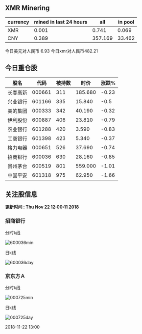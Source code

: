 ## XMR Minering

|currency|mined in last 24 hours|all|in pool|
|---|---|---|---|
|XMR|0.001|0.741|0.069|
|CNY|0.389|357.169|33.462|

今日美元对人民币 6.93	今日xmr对人民币482.21


## 今日重仓股 

|股名|代码|被持数|时价|涨跌%|
|---|---|---|---|---|
|长春高新|000661|311|185.680|-0.23|
|兴业银行|601166|335|15.840|-0.5|
|美的集团|000333|342|40.190|-0.32|
|伊利股份|600887|406|23.810|-0.79|
|农业银行|601288|420|3.590|-0.83|
|工商银行|601398|423|5.340|-0.37|
|格力电器|000651|526|37.690|-0.74|
|招商银行|600036|630|28.160|-0.85|
|贵州茅台|600519|801|559.000|-1.01|
|中国平安|601318|975|62.950|-1.66|

## 关注股信息
**更新时间 : Thu Nov 22 12:00:11 2018**
### 招商银行 
分时k线

![600036min](http://image.sinajs.cn/newchart/min/n/sh600036.gif)

日k线

![600036day](http://image.sinajs.cn/newchart/daily/n/sh600036.gif)

### 京东方Ａ 
分时k线

![000725min](http://image.sinajs.cn/newchart/min/n/sz000725.gif)

日k线

![000725day](http://image.sinajs.cn/newchart/daily/n/sz000725.gif)

2018-11-22 13:00